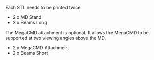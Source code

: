 Each STL needs to be printed twice.

- 2 x MD Stand
- 2 x Beams Long

The MegaCMD attachment is optional. It allows the MegaCMD to be supported at two viewing angles above the MD.

- 2 x MegaCMD Attachment
- 2 x Beams Short
